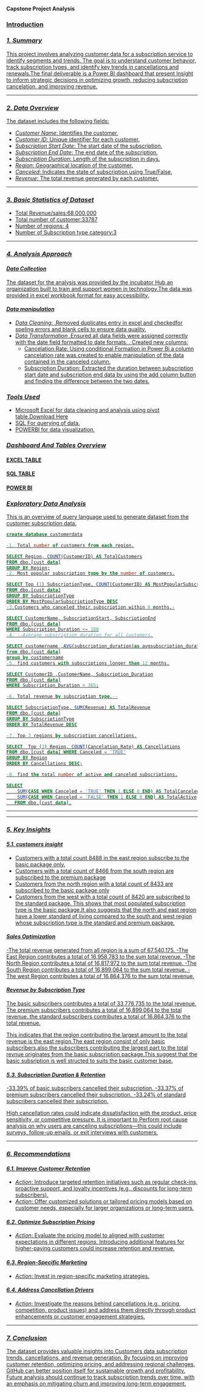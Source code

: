 #### Capstone Project Analysis <u/> 
### Introduction
### *1. Summary*

This project involves analyzing customer data for a subscription service to identify segments and trends. The goal is to understand customer behavior, track subscription types, and identify key trends in cancellations and renewals.The final deliverable is a Power BI dashboard that present Insight to inform strategic decisions in optimizing growth, reducing subscription cancelation, and improving revenue.

---

### *2. Data Overview*

The dataset includes the following fields:
- *Customer Name*: Identifies the customer.
- *Customer ID*: Unique identifier for each customer.
- *Subscription Start Date*: The start date of the subscription.
- *Subscription End Date*: The end date of the subscription.
- *Subscription Duration*: Length of the subscription in days.
- *Region*: Geographical location of the customer.
- *Canceled*: Indicates the state of subscription using True/False.
- *Revenue*: The total revenue generated by each customer.

---
### *3. Basic Statistics of Dataset*

* Total Revenue/sales:68,000,000
* Total number of customer:33787
* Number of regions: 4
* Number of Subscription type category:3

---

### *4. Analysis Approach*

#### *Data Collection*
The dataset for the analysis was provided by the incubator Hub,an orgainization built to train and support women in technology.The data was provided in excel workbook format for easy accessibility.
#### *Data manipulation*
- *Data Cleaning*:
   .Removed duplicates entry in excel and checkedfor speling errors and blank cells to ensure data quality.
- *Data Transformation*
   .Ensured all data fields were assigned correctly with the date field formatted to date formats.
   . Created new columns:
     - Cancelation Rate: Using conditional Formation in Power Bi a column cancelation rate was created to enable manipulation of the data contained in the canceled column.
     - Subscription Duration: Extracted the duration between subscription start date and subscription end data by using the add column button and finding the difference between the two 
       dates.
### *Tools Used*
- Microsoft Excel for data cleaning and analysis using pivot table.[Download Here](https://www.microsoft.com)
- SQL For querying of data.
- POWERBI for data visualization.

### *Dashboard And Tables Overview*
#### EXCEL TABLE

#### SQL TABLE

#### POWER BI



### *Exploratory Data Analysis*


This is an overview of query language used to generate dataset from the customer subscription data. 
```SQL
create database customerdata

-1. Total number of customers from each region.

SELECT Region, COUNT(CustomerID) AS TotalCustomers
FROM dbo.[cust data]
GROUP BY Region;
-2. Most popular subscription type by the number of customers.

SELECT Top (1) SubscriptionType, COUNT(CustomerID) AS MostPopularSubscriptionType
FROM dbo.[cust data]
GROUP BY SubscriptionType
ORDER BY MostPopularSubscriptionType DESC
-3.Customers who canceled their subscription within 6 months.-

SELECT CustomerName, SubscriptionStart, SubscriptionEnd
FROM dbo.[cust data]
WHERE Subscription_Duration <= 180
-4. --Average subscription duration for all customers.

SELECT customername ,AVG(subscription_duration)as avgsubscription_duration
from dbo.[cust data]
group by customername
-5. find customers with subscriptions longer than 12 months.

SELECT CustomerID ,CustomerName, Subscription_Duration
FROM dbo.[cust data]
WHERE Subscription_Duration > 365;

-6. Total revenue by subscription type.--

SELECT SubscriptionType, SUM(Revenue) AS TotalRevenue
FROM dbo.[cust data]
GROUP BY SubscriptionType
ORDER BY TotalRevenue DESC

-7. Top 3 regions by subscription cancellations.

SELECT  Top (3) Region, COUNT(Cancelation_Rate) AS Cancellations
FROM dbo.[cust data] WHERE Canceled = 'TRUE'
GROUP BY Region
ORDER BY Cancellations DESC;

-8. find the total number of active and canceled subscriptions.

SELECT
    SUM(CASE WHEN Canceled = 'TRUE' THEN 1 ELSE 0 END) AS TotalCanceled,
    SUM(CASE WHEN Canceled = 'FALSE' THEN 1 ELSE 0 END) AS TotalActive
   FROM dbo.[cust data].
```

---

---

### *5. Key Insights*

#### *5.1. customers insight*
- Customers with a total count 8488 in the east region subscribe to the basic package only.
- Customers with a total count of 8466 from the south region are subscribed to the premium package
- Customers from the north region with a total count of 8433 are subscribed to the basic package only
- Customers from the west with a total count of 8420 are subscribed to the standard package.
This shows that most populated subscription type is the basic package.It also suggests that the north and east region have a lower standard of living compared to the south and west region whose subscription type is the standard and premium package.

#### *Sales Optimization*

-The total revenue generated from all region is a sum of 67,540,175.
-The East Region contributes a total of 16,958,783 to the sum total revenue.
-The North Region contributes a total of 16,817,972 to the sum total revenue.
-The South Region contributes a total of 16,899,064 to the sum total revenue.
-The west Region contributes a total of 16,864,376 to the sum total revenue.

#### *Revenue by Subscription Type*

The basic subscribers contributes a total of 33,776,735 to the total revenue.
The premium subscribers contributes a total of 16,899,064 to the total revenue.
the standard subscribers contributes a total of 16,864,376 to the total revenue.

This indicates that the region contributing the largest amount to the total revenue is the east region.The east region consist of only basic subscribers,also the subscribers contributing the  largest part to the total revnue originates from the basic subscription package.This suggest that the basic subsription is well structed to suits the basic customer base.

#### *5.3. Subscription Duration & Retention*

-33.39% of basic subscribers cancelled their subscription.
-33.37% of premium subscribers cancelled their subscription.
-33.24% of standard subscribers cancelled their subscription.

 High cancellation rates could indicate dissatisfaction with the product, price sensitivity, or competitive pressure. It is important to Perform root cause analysis on why users are canceling subscriptions—this could include surveys, follow-up emails, or exit interviews with customers.

---

### *6. Recommendations*

#### *6.1. Improve Customer Retention*
- *Action*: Introduce targeted retention initiatives such as regular check-ins, proactive support, and loyalty incentives (e.g., discounts for long-term subscribers).
- *Action*: Offer customized solutions or tailored pricing models based on customer needs, especially for larger organizations or long-term users.

#### *6.2. Optimize Subscription Pricing*
- *Action*: Evaluate the pricing model to aligned with customer expectations in different regions. Introducing additional features for higher-paying customers could increase retention and revenue.
  
#### *6.3. Region-Specific Marketing*
- *Action*: Invest in region-specific marketing strategies.

#### *6.4. Address Cancellation Drivers*
- *Action*: Investigate the reasons behind cancellations (e.g., pricing, competition, product issues) and address them directly through product enhancements or customer engagement strategies.
  
---

### *7. Conclusion*

The dataset provides valuable insights into Customers data subscription trends, cancellations, and revenue generation. By focusing on improving customer retention, optimizing pricing, and addressing regional challenges, GitHub can better position itself for sustainable growth and profitability. Future analysis should continue to track subscription trends over time, with an emphasis on mitigating churn and improving long-term engagement.







   


  



